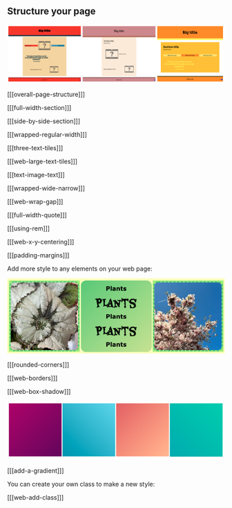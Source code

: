 ## Structure your page

![A strip of 3 images showing different sets of 3 sections and different colour palettes](images/example-layouts.png)

[[[overall-page-structure]]]

[[[full-width-section]]]

[[[side-by-side-section]]]

[[[wrapped-regular-width]]]

[[[three-text-tiles]]]

[[[web-large-text-tiles]]]

[[[text-image-text]]]

[[[wrapped-wide-narrow]]]

[[[web-wrap-gap]]]

[[[full-width-quote]]]

[[[using-rem]]]

[[[web-x-y-centering]]]

[[[padding-margins]]]

Add more style to any elements on your web page:

![A strip of examples with gradients, dashed borders and rounded corners.](images/borders-corners.png)

[[[rounded-corners]]]

[[[web-borders]]]

[[[web-box-shadow]]]

![A strip of gradients using different colour palettes.](images/gradients.png)

[[[add-a-gradient]]]

You can create your own class to make a new style:

[[[web-add-class]]]

